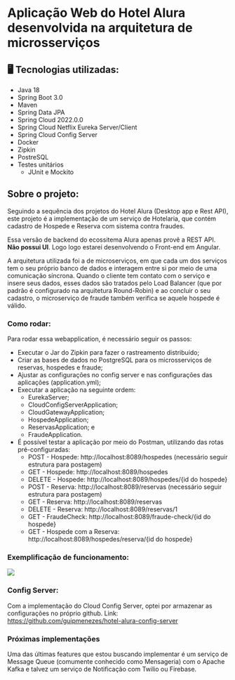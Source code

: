 # Aplicação Web do Hotel Alura desenvolvida na arquitetura de microsserviços

## 🖥️ Tecnologias utilizadas:
* Java 18
* Spring Boot 3.0
* Maven
* Spring Data JPA
* Spring Cloud 2022.0.0
* Spring Cloud Netflix Eureka Server/Client
* Spring Cloud Config Server
* Docker
* Zipkin
* PostreSQL
* Testes unitários
  * JUnit e Mockito

## Sobre o projeto:
Seguindo a sequência dos projetos do Hotel Alura (Desktop app e Rest API), este projeto é a implementação de um serviço de Hotelaria, que contém cadastro de Hospede e Reserva com sistema contra fraudes.

Essa versão de backend do ecossitema Alura apenas provê a REST API. **Não possui UI**. Logo logo estarei desenvolvendo o Front-end em Angular.

A arquitetura utilizada foi a de microserviços, em que cada um dos serviços tem o seu próprio banco de dados e interagem entre si por meio de uma comunicação síncrona.
Quando o cliente tem contato com o serviço e insere seus dados, esses dados são tratados pelo Load Balancer (que por padrão é configurado na arquitetura Round-Robin) e ao concluir o seu cadastro, o microserviço de fraude também verifica se aquele hospede é válido.
<br>

### Como rodar:
Para rodar essa webapplication, é necessário seguir os passos:
* Executar o Jar do Zipkin para fazer o rastreamento distribuído;
* Criar as bases de dados no PostgreSQL para os microsserviços de reservas, hospedes e fraude;
* Ajustar as configurações no config server e nas configurações das aplicações (application.yml);
* Executar a aplicação na seguinte ordem:
  * EurekaServer;
  * CloudConfigServerApplication;
  * CloudGatewayApplication;
  * HospedeApplication;
  * ReservasApplication; e
  * FraudeApplication.
* É possível testar a aplicação por meio do Postman, utilizando das rotas pré-configuradas:
  * POST - Hospede: http://localhost:8089/hospedes (necessário seguir estrutura para postagem)
  * GET - Hospede: http://localhost:8089/hospedes
  * DELETE - Hospede: http://localhost:8089/hospedes/{id do hospede}
  * POST - Reserva: http://localhost:8089/reservas (necessário seguir estrutura para postagem)
  * GET - Reserva: http://localhost:8089/reservas
  * DELETE - Reserva: http://localhost:8089/reservas/1
  * GET - FraudeCheck: http://localhost:8089/fraude-check/{id do hospede}
  * GET - Hospede com a Reserva: http://localhost:8089/hospedes/reserva/{id do hospede}

### Exemplificação de funcionamento:
<img src="https://user-images.githubusercontent.com/86692306/213831794-44d95f2d-e760-4b2e-a676-1201e72a79df.png" />
<br>

### Config Server:
Com a implementação do Cloud Config Server, optei por armazenar as configurações no próprio github.
Link: https://github.com/guipmenezes/hotel-alura-config-server

### Próximas implementações

Uma das últimas features que estou buscando implementar é um serviço de Message Queue (comumente conhecido como Mensageria) com o Apache Kafka e talvez um serviço de Notificação com Twilio ou Firebase.
<br>
<br>
